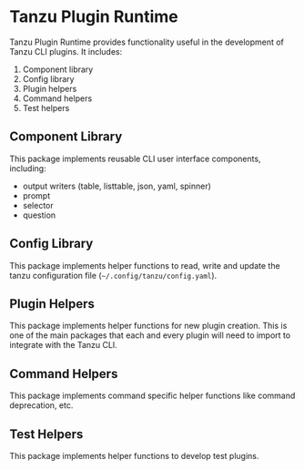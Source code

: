 # Tanzu Plugin Runtime

Tanzu Plugin Runtime provides functionality useful in the development of Tanzu CLI plugins. It includes:

1. Component library
1. Config library
1. Plugin helpers
1. Command helpers
1. Test helpers

## Component Library

This package implements reusable CLI user interface components, including:

- output writers (table, listtable, json, yaml, spinner)
- prompt
- selector
- question

## Config Library

This package implements helper functions to read, write and update the tanzu configuration file (`~/.config/tanzu/config.yaml`).

## Plugin Helpers

This package implements helper functions for new plugin creation. This is one of the main packages that each and every plugin will need to import to integrate with the Tanzu CLI.

## Command Helpers

This package implements command specific helper functions like command deprecation, etc.

## Test Helpers

This package implements helper functions to develop test plugins.
